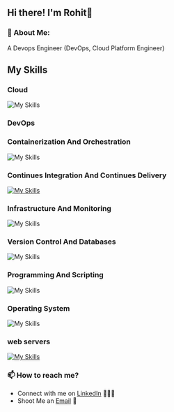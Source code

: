 ## Hi there! I'm Rohit👋

<!--
**Rohit2k00/Rohit2k00** is a ✨ _special_ ✨ repository because its `README.md` (this file) appears on your GitHub profile.

Here are some ideas to get you started:

- 🔭 I’m currently working on ...
- 🌱 I’m currently learning ...
- 👯 I’m looking to collaborate on ...
- 🤔 I’m looking for help with ...
- 💬 Ask me about ...
- 📫 How to reach me: ...
- 😄 Pronouns: ...
- ⚡ Fun fact: ...
-->

### 💫 About Me:
A Devops Engineer (DevOps, Cloud Platform Engineer)

## My Skills
### Cloud
![My Skills](https://skillicons.dev/icons?i=aws)
### DevOps
### Containerization And Orchestration 
![My Skills](https://skillicons.dev/icons?i=kubernetes,docker)
### Continues Integration And Continues Delivery
[![My Skills](https://skillicons.dev/icons?i=jenkins,gitlab)](https://icon.icepanel.io/Technology/svg/Argo-CD.svg)
### Infrastructure And Monitoring
![My Skills](https://skillicons.dev/icons?i=terraform,ansible,prometheus,grafana)
### Version Control And Databases
![My Skills](https://skillicons.dev/icons?i=git,github,mysql,mongodb)
### Programming And Scripting 
![My Skills](https://skillicons.dev/icons?i=python,bash,powershell)
### Operating System
![My Skills](https://skillicons.dev/icons?i=ubuntu,linux,apple,windows)
### web servers
[![My Skills](https://skillicons.dev/icons?i=nginx)](https://icon.icepanel.io/Technology/svg/Apache)

### 📫 How to reach me?

 - Connect with me on [LinkedIn](https://www.linkedin.com/in/rohit-wasnik/) 👨🏻‍💻
 - Shoot Me an [Email](mailto:imrohitofficial11@gmail.com) 💌




